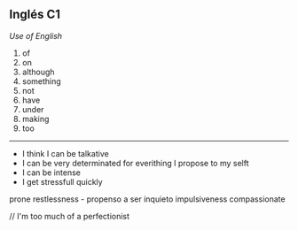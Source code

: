 ## Inglés C1
_Use of English_
1. of
2. on
3. although
4. something
5. not
6. have
7. under
8. making
9. too
---
- I think I can be talkative
- I can be  very determinated for everithing I propose to my selft
- I can be intense
- I get stressfull quickly

prone restlessness - propenso a ser inquieto
impulsiveness
compassionate

// I'm too much of a perfectionist

